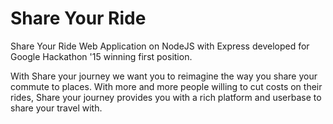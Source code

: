 # Share Your Ride
Share Your Ride Web Application on NodeJS with Express developed for Google Hackathon '15 winning first position.

With Share your journey we want you to reimagine the way you share your commute to places. With more and more people willing to cut costs on their rides, Share your journey provides you with a rich platform and userbase to share your travel with.
